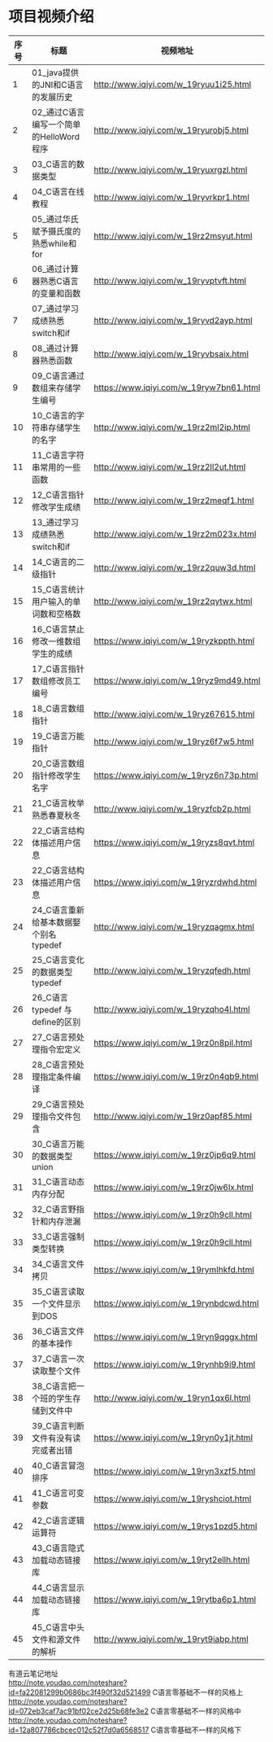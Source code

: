 项目视频介绍 
===========

|序号|标题|视频地址|
|---|----|-----|
|1|01_java提供的JNI和C语言的发展历史|http://www.iqiyi.com/w_19ryuu1i25.html|
|2|02_通过C语言编写一个简单的HelloWord程序|http://www.iqiyi.com/w_19ryurobj5.html|
|3|03_C语言的数据类型|http://www.iqiyi.com/w_19ryuxrgzl.html|
|4|04_C语言在线教程|http://www.iqiyi.com/w_19ryvrkpr1.html|
|5|05_通过华氏赋予摄氏度的熟悉while和for|http://www.iqiyi.com/w_19rz2msyut.html|
|6|06_通过计算器熟悉C语言的变量和函数|http://www.iqiyi.com/w_19ryvptvft.html|
|7|07_通过学习成绩熟悉switch和if|http://www.iqiyi.com/w_19ryvd2ayp.html|
|8|08_通过计算器熟悉函数|http://www.iqiyi.com/w_19ryvbsaix.html|
|9|09_C语言通过数组来存储学生编号|https://www.iqiyi.com/w_19ryw7bn61.html|
|10|10_C语言的字符串存储学生的名字|http://www.iqiyi.com/w_19rz2ml2ip.html|
|11|11_C语言字符串常用的一些函数|http://www.iqiyi.com/w_19rz2ll2ut.html|
|12|12_C语言指针修改学生成绩|http://www.iqiyi.com/w_19rz2meqf1.html|
|13|13_通过学习成绩熟悉switch和if|http://www.iqiyi.com/w_19rz2m023x.html|
|14|14_C语言的二级指针|http://www.iqiyi.com/w_19rz2quw3d.html|
|15|15_C语言统计用户输入的单词数和空格数|http://www.iqiyi.com/w_19rz2qytwx.html|
|16|16_C语言禁止修改一维数组学生的成绩|https://www.iqiyi.com/w_19ryzkppth.html|
|17|17_C语言指针数组修改员工编号|https://www.iqiyi.com/w_19ryz9md49.html|
|18|18_C语言数组指针|http://www.iqiyi.com/w_19ryz67615.html|
|19|19_C语言万能指针|http://www.iqiyi.com/w_19ryz6f7w5.html|
|20|20_C语言数组指针修改学生名字|https://www.iqiyi.com/w_19ryz6n73p.html|
|21|21_C语言枚举熟悉春夏秋冬|http://www.iqiyi.com/w_19ryzfcb2p.html|
|22|22_C语言结构体描述用户信息|https://www.iqiyi.com/w_19ryzs8qvt.html|
|23|22_C语言结构体描述用户信息|https://www.iqiyi.com/w_19ryzrdwhd.html|
|24|24_C语言重新给基本数据娶个别名typedef|http://www.iqiyi.com/w_19ryzqagmx.html|
|25|25_C语言变化的数据类型typedef|http://www.iqiyi.com/w_19ryzqfedh.html|
|26|26_C语言typedef 与define的区别|http://www.iqiyi.com/w_19ryzqho4l.html|
|27|27_C语言预处理指令宏定义|https://www.iqiyi.com/w_19rz0n8pil.html|
|28|28_C语言预处理指定条件编译|https://www.iqiyi.com/w_19rz0n4qb9.html|
|29|29_C语言预处理指令文件包含|http://www.iqiyi.com/w_19rz0apf85.html|
|30|30_C语言万能的数据类型union|https://www.iqiyi.com/w_19rz0jp6q9.html|
|31|31_C语言动态内存分配|https://www.iqiyi.com/w_19rz0jw6lx.html|
|32|32_C语言野指针和内存泄漏|https://www.iqiyi.com/w_19rz0h9cll.html|
|33|33_C语言强制类型转换|https://www.iqiyi.com/w_19rz0h9cll.html|
|34|34_C语言文件拷贝|https://www.iqiyi.com/w_19rymlhkfd.html|
|35|35_C语言读取一个文件显示到DOS|https://www.iqiyi.com/w_19rynbdcwd.html|
|36|36_C语言文件的基本操作|https://www.iqiyi.com/w_19ryn9qggx.html|
|37|37_C语言一次读取整个文件|https://www.iqiyi.com/w_19rynhb9i9.html|
|38|38_C语言把一个班的学生存储到文件中|http://www.iqiyi.com/w_19ryn1qx6l.html|
|39|39_C语言判断文件有没有读完或者出错|https://www.iqiyi.com/w_19ryn0y1jt.html|
|40|40_C语言冒泡排序|https://www.iqiyi.com/w_19ryn3xzf5.html|
|41|41_C语言可变参数|https://www.iqiyi.com/w_19ryshciot.html|
|42|42_C语言逻辑运算符|https://www.iqiyi.com/w_19rys1pzd5.html|
|43|43_C语言隐式加载动态链接库|https://www.iqiyi.com/w_19ryt2ellh.html|
|44|44_C语言显示加载动态链接库|https://www.iqiyi.com/w_19rytba6p1.html|
|45|45_C语言中头文件和源文件的解析|http://www.iqiyi.com/w_19ryt9iabp.html|




有道云笔记地址<br/>
http://note.youdao.com/noteshare?id=fa22081299b0686bc3f490f32d521499  C语言零基础不一样的风格上<br/>
http://note.youdao.com/noteshare?id=072eb3caf7ac91bf02ce2d25b68fe3e2  C语言零基础不一样的风格中<br/>
http://note.youdao.com/noteshare?id=12a807786cbcec012c52f7d0a6568517  C语言零基础不一样的风格下<br/>